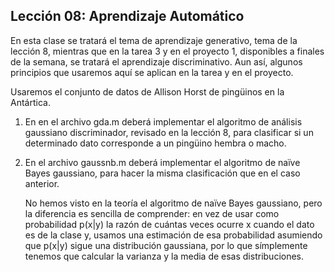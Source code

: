 ## Lección 08: Aprendizaje Automático

En esta clase se tratará el tema de aprendizaje generativo, tema de la
lección 8, mientras que en la tarea 3 y en el proyecto 1, disponibles
a finales de la semana, se tratará el aprendizaje discriminativo.  Aun
así, algunos principios que usaremos aquí se aplican en la tarea y en
el proyecto.

Usaremos el conjunto de datos de Allison Horst de pingüinos en la
Antártica.

1. En en el archivo gda.m deberá implementar el algoritmo de análisis
   gaussiano discriminador, revisado en la lección 8, para clasificar
   si un determinado dato corresponde a un pingüino hembra o macho.

2. En el archivo gaussnb.m deberá implementar el algoritmo de naïve Bayes
   gaussiano, para hacer la misma clasificación que en el caso anterior.
   
   No hemos visto en la teoría el algoritmo de naïve Bayes gaussiano, pero
   la diferencia es sencilla de comprender: en vez de usar como probabilidad
   p(x|y) la razón de cuántas veces ocurre x cuando el dato es de la clase y, 
   usamos una estimación de esa probabilidad asumiendo que p(x|y) sigue una
   distribución gaussiana, por lo que símplemente tenemos que calcular la
   varianza y la media de esas distribuciones.
   
